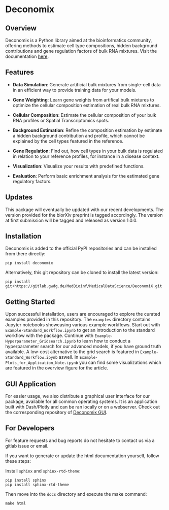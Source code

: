 # Deconomix

## Overview

Deconomix is a Python library aimed at the bioinformatics community, offering methods to estimate cell type compositions, hidden background contributions and gene regulation factors of bulk RNA mixtures. Visit the documentation [here](https://medbioinf.pages.gwdg.de/MedicalDataScience/DeconomiX/).

## Features

- **Data Simulation**: Generate artificial bulk mixtures from single-cell data in an efficient way to provide training data for your models.

- **Gene Weighting**: Learn gene weights from artifical bulk mixtures to optimize the cellular composition estimation of real bulk RNA mixtures.

- **Cellular Composition**: Estimate the cellular composition of your bulk RNA profiles or Spatial Transcriptomics spots.

- **Background Estimation**: Refine the composition estimation by estimate a hidden background contribution and profile, which cannot be explained by the cell types featured in the reference.

- **Gene Regulation**: Find out, how cell types in your bulk data is regulated in relation to your reference profiles, for instance in a disease context.

- **Visualization**: Visualize your results with predefined functions.

- **Evaluation**: Perform basic enrichment analysis for the estimated gene regulatory factors.

## Updates
This package will eventually be updated with our recent developments. The version provided for the biorXiv preprint is tagged accordingly. The version at first submission will be tagged and released as version 1.0.0. 

## Installation

Deconomix is added to the official PyPI repositories and can be installed from there directly:

```
pip install deconomix
```

Alternatively, this git repository can be cloned to install the latest version:

```
pip install git+https://gitlab.gwdg.de/MedBioinf/MedicalDataScience/DeconomiX.git
```

## Getting Started

Upon successful installation, users are encouraged to explore the curated examples provided in this repository. The `examples` directory contains Jupyter notebooks showcasing various example workflows. Start out with `Example-Standard_Workflow.ipynb` to get an introduction to the standard workflow with the package. Continue with `Example-Hyperparameter_Gridsearch.ipynb` to learn how to conduct a hyperparameter search for our advanced models, if you have ground truth available. A low-cost alternative to the grid search is featured in `Example-Standard_Workflow.ipynb` aswell. In `Example-Plots_for_Application_Note.ipynb` you can find some visualizations which are featured in the overview figure for the article.


## GUI Application

For easier usage, we also distribute a graphical user interface for our package, available for all common operating systems. It is an application built with Dash/Plotly and can be ran locally or on a webserver.
Check out the corresponding repository of [Deconomix GUI](https://gitlab.gwdg.de/MedBioinf/MedicalDataScience/Deconomix-GUI).

## For Developers
For feature requests and bug reports do not hesitate to contact us via a gitlab issue or email.

If you want to generate or update the html documentation yourself, follow these steps:

Install `sphinx` and `sphinx-rtd-theme`:

```
pip install sphinx
pip install sphinx-rtd-theme
```

Then move into the `docs` directory and execute the make command:
```
make html
```
